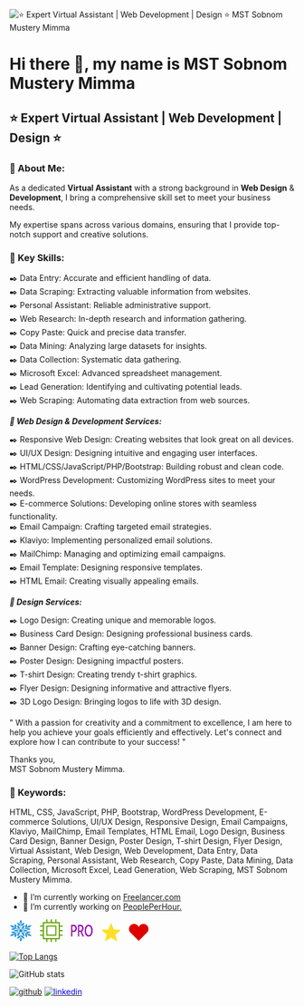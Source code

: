 ![⭐ Expert Virtual Assistant | Web Development | Design ⭐ MST Sobnom Mustery Mimma](https://github.com/user-attachments/assets/0b45cd3b-57ed-40f3-aad6-d49320c57937)

# Hi there 👋, my name is MST Sobnom Mustery Mimma
## ⭐ Expert Virtual Assistant | Web Development | Design ⭐

### 📌 About Me:

As a dedicated **Virtual Assistant** with a strong background in **Web Design** & **Development**, I bring a comprehensive skill set to meet your business needs. 

My expertise spans across various domains, ensuring that I provide top-notch support and creative solutions.

### 📝 Key Skills:

✒️ Data Entry: Accurate and efficient handling of data.<br>
✒️ Data Scraping: Extracting valuable information from websites.<br>
✒️ Personal Assistant: Reliable administrative support.<br>
✒️ Web Research: In-depth research and information gathering.<br>
✒️ Copy Paste: Quick and precise data transfer.<br>
✒️ Data Mining: Analyzing large datasets for insights.<br>
✒️ Data Collection: Systematic data gathering.<br>
✒️ Microsoft Excel: Advanced spreadsheet management.<br>
✒️ Lead Generation: Identifying and cultivating potential leads.<br>
✒️ Web Scraping: Automating data extraction from web sources.<br>

***📝 Web Design & Development Services:***

✒️ Responsive Web Design: Creating websites that look great on all devices.<br>
✒️ UI/UX Design: Designing intuitive and engaging user interfaces.<br>
✒️ HTML/CSS/JavaScript/PHP/Bootstrap: Building robust and clean code.<br>
✒️ WordPress Development: Customizing WordPress sites to meet your needs.<br>
✒️ E-commerce Solutions: Developing online stores with seamless functionality.<br>
✒️ Email Campaign: Crafting targeted email strategies.<br>
✒️ Klaviyo: Implementing personalized email solutions.<br>
✒️ MailChimp: Managing and optimizing email campaigns.<br>
✒️ Email Template: Designing responsive templates.<br>
✒️ HTML Email: Creating visually appealing emails.<br>

***📝 Design Services:***

✒️ Logo Design: Creating unique and memorable logos.<br>
✒️ Business Card Design: Designing professional business cards.<br>
✒️ Banner Design: Crafting eye-catching banners.<br>
✒️ Poster Design: Designing impactful posters.<br>
✒️ T-shirt Design: Creating trendy t-shirt graphics.<br>
✒️ Flyer Design: Designing informative and attractive flyers.<br>
✒️ 3D Logo Design: Bringing logos to life with 3D design.<br>

" With a passion for creativity and a commitment to excellence, I am here to help you achieve your goals efficiently and effectively. Let's connect and explore how I can contribute to your success! "

Thanks you,<br>
MST Sobnom Mustery Mimma.

### 🔰 Keywords:

HTML, CSS, JavaScript, PHP, Bootstrap, WordPress Development, E-commerce Solutions, UI/UX Design, Responsive Design, Email Campaigns, Klaviyo, MailChimp, Email Templates, HTML Email, Logo Design, Business Card Design, Banner Design, Poster Design, T-shirt Design, Flyer Design, Virtual Assistant, Web Design, Web Development, Data Entry, Data Scraping, Personal Assistant, Web Research, Copy Paste, Data Mining, Data Collection, Microsoft Excel, Lead Generation, Web Scraping, MST Sobnom Mustery Mimma.


- 🔭 I’m currently working on [Freelancer.com](https://www.freelancer.com/u/sobnommustery345)
- 🔭 I’m currently working on [PeoplePerHour.](https://www.peopleperhour.com/freelancer/business/mst_sobnom_mustery-mimma-virtual-assistant-web-developer-nwqwnjm)



<a href='https://archiveprogram.github.com/'><img src='https://raw.githubusercontent.com/acervenky/animated-github-badges/master/assets/acbadge.gif' width='40' height='40'></a> <a href='https://docs.github.com/en/developers'><img src='https://raw.githubusercontent.com/acervenky/animated-github-badges/master/assets/devbadge.gif' width='40' height='40'></a> <a href='https://github.com/pricing'><img src='https://raw.githubusercontent.com/acervenky/animated-github-badges/master/assets/pro.gif' width='40' height='40'></a> <a href='https://stars.github.com/'><img src='https://raw.githubusercontent.com/acervenky/animated-github-badges/master/assets/starbadge.gif' width='35' height='35'></a> <a href='https://docs.github.com/en/github/supporting-the-open-source-community-with-github-sponsors'><img src='https://raw.githubusercontent.com/acervenky/animated-github-badges/master/assets/sponsorbadge.gif' width='35' height='35'></a> 

[![Top Langs](https://github-readme-stats.vercel.app/api/top-langs/?username=sobnommustery345)](https://github.com/anuraghazra/github-readme-stats)

![GitHub stats](https://github-readme-stats.vercel.app/api?username=sobnommustery345&show_icons=true)  


[<img src='https://cdn.jsdelivr.net/npm/simple-icons@3.0.1/icons/github.svg' alt='github' height='40' style="color:;">](https://github.com/sobnommustery345)  [<img src='https://cdn.jsdelivr.net/npm/simple-icons@3.0.1/icons/linkedin.svg' alt='linkedin' height='40' style="color:blue;">](https://www.linkedin.com/in/mst-sobnom-mustery-mimma-92598b2a3/)
